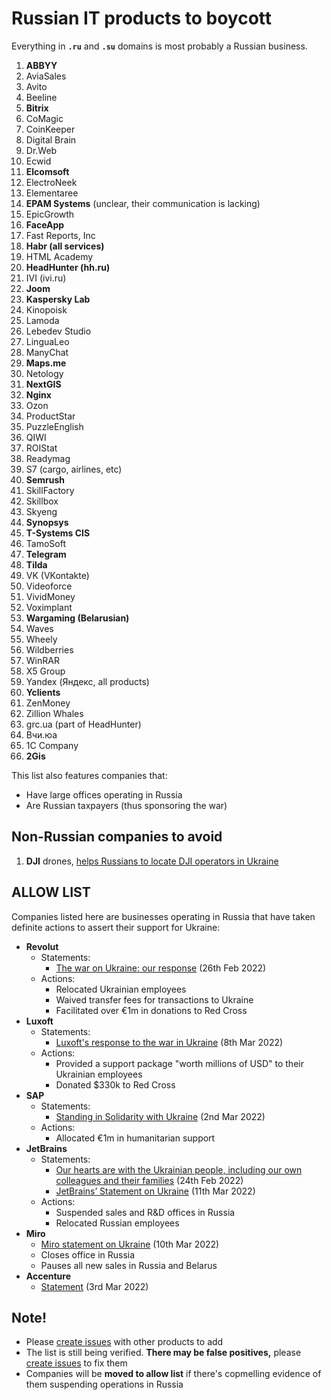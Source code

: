 # Russian IT products to boycott

Everything in **`.ru`** and **`.su`** domains is most probably a Russian business.

1. **ABBYY**
0. AviaSales
0. Avito
0. Beeline
0. **Bitrix**
0. CoMagic
0. CoinKeeper
0. Digital Brain
0. Dr.Web
0. Ecwid
0. **Elcomsoft**
0. ElectroNeek
0. Elementaree
0. **EPAM Systems** (unclear, their communication is lacking)
0. EpicGrowth
0. **FaceApp**
0. Fast Reports, Inc
0. **Habr (all services)**
0. HTML Academy
0. **HeadHunter (hh.ru)**
0. IVI (ivi.ru)
0. **Joom**
0. **Kaspersky Lab**
0. Kinopoisk
0. Lamoda
0. Lebedev Studio
0. LinguaLeo
0. ManyChat
0. **Maps.me**
0. Netology
0. **NextGIS**
0. **Nginx**
0. Ozon
0. ProductStar
0. PuzzleEnglish
0. QIWI
0. ROIStat
0. Readymag
0. S7 (cargo, airlines, etc)
0. **Semrush**
0. SkillFactory
0. Skillbox
0. Skyeng
0. **Synopsys**
0. **T-Systems CIS**
0. TamoSoft
0. **Telegram**
0. **Tilda**
0. VK (VKontakte)
0. Videoforce
0. VividMoney
0. Voximplant
0. **Wargaming (Belarusian)**
0. Waves
0. Wheely
0. Wildberries
0. WinRAR
0. X5 Group
0. Yandex (Яндекс, all products)
0. **Yclients**
0. ZenMoney
0. Zillion Whales
0. grc.ua (part of HeadHunter)
0. Вчи.юа
0. 1C Company
0. **2Gis**

This list also features companies that:
- Have large offices operating in Russia
- Are Russian taxpayers (thus sponsoring the war)

## Non-Russian companies to avoid

1. **DJI** drones, [helps Russians to locate DJI operators in Ukraine](https://twitter.com/vshymanskyy/status/1501966844118372356)

## ALLOW LIST

Companies listed here are businesses operating in Russia that have taken definite actions to assert their support for Ukraine:

- **Revolut**
  - Statements:
    - [The war on Ukraine: our response](https://blog.revolut.com/the-war-on-ukraine-our-response) (26th Feb 2022)
  - Actions:
    - Relocated Ukrainian employees
    - Waived transfer fees for transactions to Ukraine
    - Facilitated over €1m in donations to Red Cross
- **Luxoft**
  - Statements:
    - [Luxoft's response to the war in Ukraine](https://www.luxoft.com/pr/we-stand-united-with-ukraine) (8th Mar 2022)
  - Actions:
    - Provided a support package "worth millions of USD" to their Ukrainian employees
    - Donated $330k to Red Cross
- **SAP**
  - Statements:
    - [Standing in Solidarity with Ukraine](https://news.sap.com/2022/03/standing-in-solidarity) (2nd Mar 2022)
  - Actions:
    - Allocated €1m in humanitarian support
- **JetBrains**
  - Statements:
    - [Our hearts are with the Ukrainian people, including our own colleagues and their families](https://twitter.com/jetbrains/status/1496786254494670851) (24th Feb 2022)
    - [JetBrains’ Statement on Ukraine](https://blog.jetbrains.com/blog/2022/03/11/jetbrains-statement-on-ukraine) (11th Mar 2022)
  - Actions:
    - Suspended sales and R&D offices in Russia
    - Relocated Russian employees
- **Miro**
    - [Miro statement on Ukraine](https://miro.com/blog/update-from-miro-team/) (10th Mar 2022)
    - Closes office in Russia
    - Pauses all new sales in Russia and Belarus
- **Accenture**
    - [Statement](https://newsroom.accenture.com/news/accenture-to-discontinue-business-in-russia.htm) (3rd Mar 2022)

## Note!
- Please [create issues](https://github.com/vshymanskyy/StandWithUkraine/issues/new) with other products to add
- The list is still being verified. **There may be false positives,** please [create issues](https://github.com/vshymanskyy/StandWithUkraine/issues/new) to fix them
- Companies will be **moved to allow list** if there's copmelling evidence of them suspending operations in Russia
